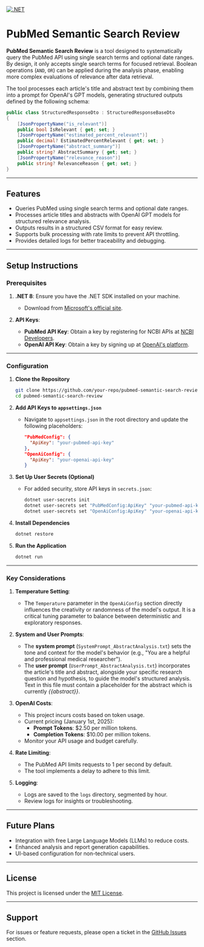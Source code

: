[![.NET](https://github.com/mrk007Git/pubmed-semantic-search-review/actions/workflows/dotnet.yml/badge.svg)](https://github.com/mrk007Git/pubmed-semantic-search-review/actions/workflows/dotnet.yml)

# PubMed Semantic Search Review

**PubMed Semantic Search Review** is a tool designed to systematically query the PubMed API using single search terms and optional date ranges. By design, it only accepts single search terms for focused retrieval. Boolean operations (`AND`, `OR`) can be applied during the analysis phase, enabling more complex evaluations of relevance after data retrieval.

The tool processes each article's title and abstract text by combining them into a prompt for OpenAI's GPT models, generating structured outputs defined by the following schema:

```csharp
public class StructuredResponseDto : StructuredResponseBaseDto
{
    [JsonPropertyName("is_relevant")]
    public bool IsRelevant { get; set; }
    [JsonPropertyName("estimated_percent_relevant")]
    public decimal? EstimatedPercentRelevant { get; set; }
    [JsonPropertyName("abstract_summary")]
    public string? AbstractSummary { get; set; }
    [JsonPropertyName("relevance_reason")]
    public string? RelevanceReason { get; set; }
}
```

---

## Features

- Queries PubMed using single search terms and optional date ranges.
- Processes article titles and abstracts with OpenAI GPT models for structured relevance analysis.
- Outputs results in a structured CSV format for easy review.
- Supports bulk processing with rate limits to prevent API throttling.
- Provides detailed logs for better traceability and debugging.

---

## Setup Instructions

### Prerequisites

1. **.NET 8**: Ensure you have the .NET SDK installed on your machine.
   - Download from [Microsoft's official site](https://dotnet.microsoft.com/download).

2. **API Keys**: 
   - **PubMed API Key**: Obtain a key by registering for NCBI APIs at [NCBI Developers](https://www.ncbi.nlm.nih.gov/account/).
   - **OpenAI API Key**: Obtain a key by signing up at [OpenAI's platform](https://platform.openai.com/).

---

### Configuration

1. **Clone the Repository**
   ```bash
   git clone https://github.com/your-repo/pubmed-semantic-search-review.git
   cd pubmed-semantic-search-review
   ```

2. **Add API Keys to `appsettings.json`**
   - Navigate to `appsettings.json` in the root directory and update the following placeholders:
     ```json
     "PubMedConfig": {
       "ApiKey": "your-pubmed-api-key"
     },
     "OpenAiConfig": {
       "ApiKey": "your-openai-api-key"
     }
     ```

3. **Set Up User Secrets (Optional)**
   - For added security, store API keys in `secrets.json`:
     ```bash
     dotnet user-secrets init
     dotnet user-secrets set "PubMedConfig:ApiKey" "your-pubmed-api-key"
     dotnet user-secrets set "OpenAiConfig:ApiKey" "your-openai-api-key"
     ```

4. **Install Dependencies**
   ```bash
   dotnet restore
   ```

5. **Run the Application**
   ```bash
   dotnet run
   ```

---

### Key Considerations

1. **Temperature Setting**:
   - The `Temperature` parameter in the `OpenAiConfig` section directly influences the creativity or randomness of the model's output. It is a critical tuning parameter to balance between deterministic and exploratory responses.

2. **System and User Prompts**:
   - The **system prompt** (`SystemPrompt_AbstractAnalysis.txt`) sets the tone and context for the model's behavior (e.g., "You are a helpful and professional medical researcher").
   - The **user prompt** (`UserPrompt_AbstractAnalysis.txt`) incorporates the article's title and abstract, alongside your specific research question and hypothesis, to guide the model's structured analysis. Text in this file must contain a placeholder for the abstract which is currently _{{abstract}}_.

3. **OpenAI Costs**:
   - This project incurs costs based on token usage.
   - Current pricing (January 1st, 2025):
     - **Prompt Tokens**: $2.50 per million tokens.
     - **Completion Tokens**: $10.00 per million tokens.
   - Monitor your API usage and budget carefully.

4. **Rate Limiting**:
   - The PubMed API limits requests to 1 per second by default.
   - The tool implements a delay to adhere to this limit.

5. **Logging**:
   - Logs are saved to the `logs` directory, segmented by hour.
   - Review logs for insights or troubleshooting.

---

## Future Plans

- Integration with free Large Language Models (LLMs) to reduce costs.
- Enhanced analysis and report generation capabilities.
- UI-based configuration for non-technical users.

---

## License

This project is licensed under the [MIT License](LICENSE).

---

## Support

For issues or feature requests, please open a ticket in the [GitHub Issues](https://github.com/your-repo/pubmed-semantic-search-review/issues) section.

